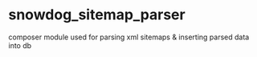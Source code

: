 # snowdog_sitemap_parser
composer module used for parsing xml sitemaps &amp; inserting parsed data into db
